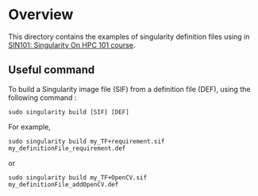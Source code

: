 # Overview
This directory contains the examples of singularity definition files using in [SIN101: Singularity On HPC 101 course](https://mooc.learn.in.th/main/detail/THAISC/SIN101/THAISC_000002).  


## Useful command
To build a Singularity image file (SIF) from a definition file (DEF), using the following command :  

```
sudo singularity build [SIF] [DEF]  
```

For example,  

```
sudo singularity build my_TF+requirement.sif my_definitionFile_requirement.def  
```

or  

```
sudo singularity build my_TF+OpenCV.sif my_definitionFile_addOpenCV.def  
```
